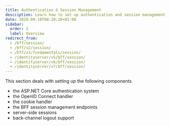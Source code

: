 ```yaml
---
title: Authentication & Session Management
description: Learn how to set up authentication and session management components in ASP.NET Core BFF applications, including OpenID Connect, cookie handling, and back-channel logout support.
date: 2020-09-10T08:20:20+02:00
sidebar:
  order: 1
  label: Overview
redirect_from:
  - /bff/session/
  - /bff/v2/session/
  - /bff/v3/fundamentals/session/
  - /identityserver/v5/bff/session/
  - /identityserver/v6/bff/session/
  - /identityserver/v7/bff/session/
---
```


This section deals with setting up the following components

* the ASP.NET Core authentication system
* the OpenID Connect handler
* the cookie handler
* the BFF session management endpoints
* server-side sessions
* back-channel logout support
